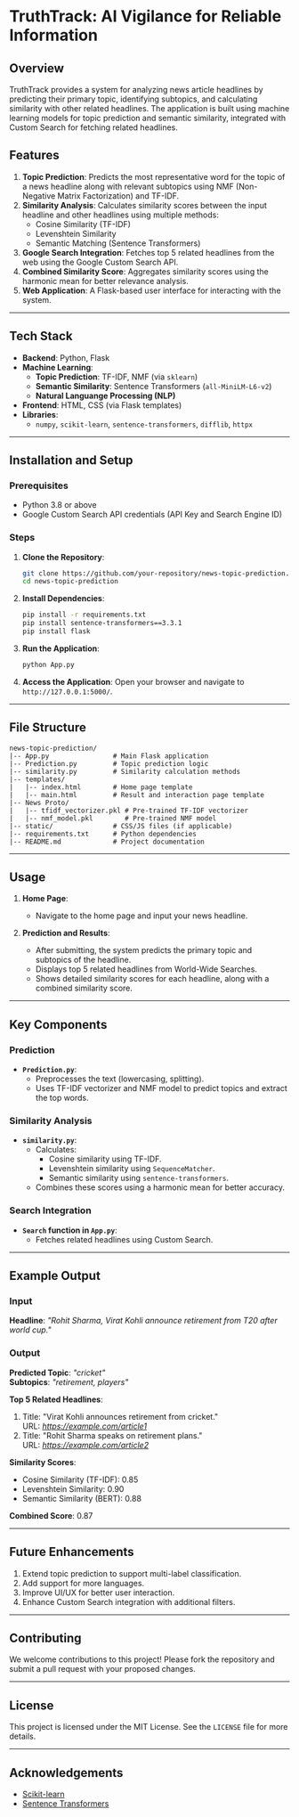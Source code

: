 # **TruthTrack: AI Vigilance for Reliable Information**

## Overview
TruthTrack provides a system for analyzing news article headlines by predicting their primary topic, identifying subtopics, and calculating similarity with other related headlines. The application is built using machine learning models for topic prediction and semantic similarity, integrated with Custom Search for fetching related headlines.

## Features
1. **Topic Prediction**: Predicts the most representative word for the topic of a news headline along with relevant subtopics using NMF (Non-Negative Matrix Factorization) and TF-IDF.
2. **Similarity Analysis**: Calculates similarity scores between the input headline and other headlines using multiple methods:
   - Cosine Similarity (TF-IDF)
   - Levenshtein Similarity
   - Semantic Matching (Sentence Transformers)
3. **Google Search Integration**: Fetches top 5 related headlines from the web using the Google Custom Search API.
4. **Combined Similarity Score**: Aggregates similarity scores using the harmonic mean for better relevance analysis.
5. **Web Application**: A Flask-based user interface for interacting with the system.

---

## Tech Stack
- **Backend**: Python, Flask
- **Machine Learning**:
  - **Topic Prediction**: TF-IDF, NMF (via `sklearn`)
  - **Semantic Similarity**: Sentence Transformers (`all-MiniLM-L6-v2`)
  - **Natural Languange Processing (NLP)**
- **Frontend**: HTML, CSS (via Flask templates)
- **Libraries**:
  - `numpy`, `scikit-learn`, `sentence-transformers`, `difflib`, `httpx`

---

## Installation and Setup

### Prerequisites
- Python 3.8 or above
- Google Custom Search API credentials (API Key and Search Engine ID)

### Steps
1. **Clone the Repository**:
   ```bash
   git clone https://github.com/your-repository/news-topic-prediction.git
   cd news-topic-prediction
   ```

2. **Install Dependencies**:
   ```bash
   pip install -r requirements.txt
   pip install sentence-transformers==3.3.1
   pip install flask
   ```

3. **Run the Application**:
   ```bash
   python App.py
   ```

4. **Access the Application**:
   Open your browser and navigate to `http://127.0.0.1:5000/`.

---

## File Structure
```
news-topic-prediction/
|-- App.py                # Main Flask application
|-- Prediction.py         # Topic prediction logic
|-- similarity.py         # Similarity calculation methods
|-- templates/
|   |-- index.html        # Home page template
|   |-- main.html         # Result and interaction page template
|-- News Proto/
|   |-- tfidf_vectorizer.pkl # Pre-trained TF-IDF vectorizer
|   |-- nmf_model.pkl        # Pre-trained NMF model
|-- static/               # CSS/JS files (if applicable)
|-- requirements.txt      # Python dependencies
|-- README.md             # Project documentation
```

---

## Usage
1. **Home Page**:
   - Navigate to the home page and input your news headline.

2. **Prediction and Results**:
   - After submitting, the system predicts the primary topic and subtopics of the headline.
   - Displays top 5 related headlines from World-Wide Searches.
   - Shows detailed similarity scores for each headline, along with a combined similarity score.

---

## Key Components

### Prediction
- **`Prediction.py`**:
  - Preprocesses the text (lowercasing, splitting).
  - Uses TF-IDF vectorizer and NMF model to predict topics and extract the top words.

### Similarity Analysis
- **`similarity.py`**:
  - Calculates:
    - Cosine similarity using TF-IDF.
    - Levenshtein similarity using `SequenceMatcher`.
    - Semantic similarity using `sentence-transformers`.
  - Combines these scores using a harmonic mean for better accuracy.

### Search Integration
- **`Search` function in `App.py`**:
  - Fetches related headlines using Custom Search.

---

## Example Output
### Input
**Headline**: *"Rohit Sharma, Virat Kohli announce retirement from T20 after world cup."*

### Output
**Predicted Topic**: *"cricket"*  
**Subtopics**: *"retirement, players"*

**Top 5 Related Headlines**:
1. Title: "Virat Kohli announces retirement from cricket."  
   URL: *https://example.com/article1*
2. Title: "Rohit Sharma speaks on retirement plans."  
   URL: *https://example.com/article2*

**Similarity Scores**:
- Cosine Similarity (TF-IDF): 0.85
- Levenshtein Similarity: 0.90
- Semantic Similarity (BERT): 0.88

**Combined Score**: 0.87

---

## Future Enhancements
1. Extend topic prediction to support multi-label classification.
2. Add support for more languages.
3. Improve UI/UX for better user interaction.
4. Enhance Custom Search integration with additional filters.

---

## Contributing
We welcome contributions to this project! Please fork the repository and submit a pull request with your proposed changes.

---

## License
This project is licensed under the MIT License. See the `LICENSE` file for more details.

---

## Acknowledgements
- [Scikit-learn](https://scikit-learn.org/)
- [Sentence Transformers](https://www.sbert.net/)

